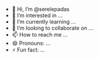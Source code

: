 - 👋 Hi, I’m @serelepadas
- 👀 I’m interested in ...
- 🌱 I’m currently learning ...
- 💞️ I’m looking to collaborate on ...
- 📫 How to reach me ...
- 😄 Pronouns: ...
- ⚡ Fun fact: ...

<!---
serelepadas/serelepadas is a ✨ special ✨ repository because its `README.md` (this file) appears on your GitHub profile.
You can click the Preview link to take a look at your changes.
--->
